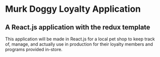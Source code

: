 # Murk Doggy Loyalty Application

## A React.js application with the redux template

This application will be made in React.js for a local pet shop to keep track of, manage, and actually use in production for their loyalty members and programs provided in-store.